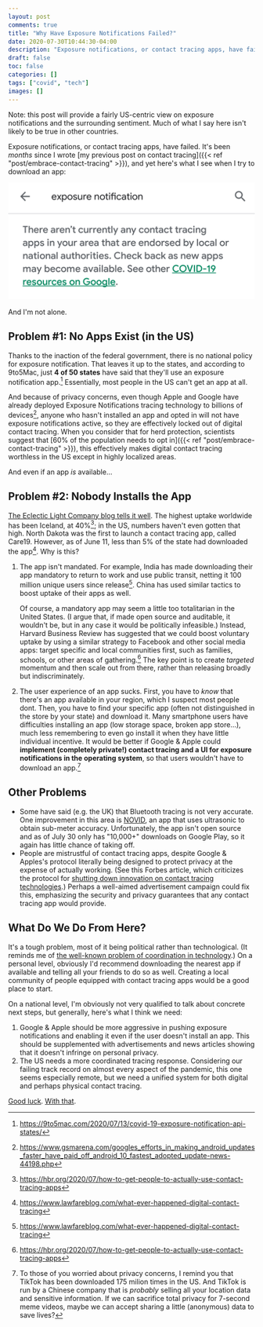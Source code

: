 ```yaml
---
layout: post
comments: true
title: "Why Have Exposure Notifications Failed?"
date: 2020-07-30T10:44:30-04:00
description: "Exposure notifications, or contact tracing apps, have failed. It’s been months since I wrote my previous post on contact tracing, and yet here’s what I see when I try to download an app."
draft: false
toc: false
categories: []
tags: ["covid", "tech"]
images: []
---
```


Note: this post will provide a fairly US-centric view on exposure notifications and the surrounding sentiment. Much of what I say here isn't likely to be true in other countries.

Exposure notifications, or contact tracing apps, have failed. It's been _months_ since I wrote [my previous post on contact tracing]({{< ref "post/embrace-contact-tracing" >}}), and yet here's what I see when I try to download an app:

![A screenshot reading "There aren't currently any contact tracing apps in your area that are endorsed by local or national authorities."](/images/2020-07-30-exposure-notifications-failed/no-apps.png)

And I'm not alone.

## Problem #1: No Apps Exist (in the US)

Thanks to the inaction of the federal government, there is no national policy for exposure notification. That leaves it up to the states, and according to 9to5Mac, just **4 of 50 states** have said that they'll use an exposure notification app.[^1] Essentially, most people in the US can't get an app at all.

And because of privacy concerns, even though Apple and Google have already deployed Exposure Notifications tracing technology to billions of devices[^2], anyone who hasn't installed an app and opted in will not have exposure notifications active, so they are effectively locked out of digital contact tracing. When you consider that for herd protection, scientists suggest that [60% of the population needs to opt in]({{< ref "post/embrace-contact-tracing" >}}), this effectively makes digital contact tracing worthless in the US except in highly localized areas.

And even if an app _is_ available...

## Problem #2: Nobody Installs the App

[The Eclectic Light Company blog tells it well](https://eclecticlight.co/2020/07/25/smartphone-contact-tracing-has-failed-everywhere/). The highest uptake worldwide has been Iceland, at 40%[^3]; in the US, numbers haven't even gotten that high. North Dakota was the first to launch a contact tracing app, called Care19. However, as of June 11, less than 5% of the state had downloaded the app[^4]. Why is this?

1. The app isn't mandated. For example, India has made downloading their app mandatory to return to work and use public transit, netting it 100 million unique users since release[^4]. China has used similar tactics to boost uptake of their apps as well.

   Of course, a mandatory app may seem a little too totalitarian in the United States. (I argue that, if made open source and auditable, it wouldn't be, but in any case it would be politically infeasible.) Instead, Harvard Business Review has suggested that we could boost voluntary uptake by using a similar strategy to Facebook and other social media apps: target specific and local communities first, such as families, schools, or other areas of gathering.[^3] The key point is to create _targeted_ momentum and then scale out from there, rather than releasing broadly but indiscriminately.

2. The user experience of an app sucks. First, you have to _know_ that there's an app available in your region, which I suspect most people dont. Then, you have to find your specific app (often not distinguished in the store by your state) and download it. Many smartphone users have difficulties installing an app (low storage space, broken app store...), much less remembering to even go install it when they have little individual incentive. It would be better if Google & Apple could **implement (completely private!) contact tracing and a UI for exposure notifications in the operating system**, so that users wouldn't have to download an app.[^5]

## Other Problems

- Some have said (e.g. the UK) that Bluetooth tracing is not very accurate. One improvement in this area is [NOVID](https://www.novid.org/), an app that uses ultrasonic to obtain sub-meter accuracy. Unfortunately, the app isn't open source and as of July 30 only has "10,000+" downloads on Google Play, so it again has little chance of taking off.
- People are mistrustful of contact tracing apps, despite Google & Apples's protocol literally being designed to protect privacy at the expense of actually working. (See this Forbes article, which criticizes the protocol for [shutting down innovation on contact tracing technologies](https://www.forbes.com/sites/zakdoffman/2020/06/19/how-apple-and-google-created-this-contact-tracing-disaster/#30a805247ca2).) Perhaps a well-aimed advertisement campaign could fix this, emphasizing the security and privacy guarantees that any contact tracing app would provide.

## What Do We Do From Here?

It's a tough problem, most of it being political rather than technological. (It reminds me of [the well-known problem of coordination in technology](https://www.gwern.net/Holy-wars#).) On a personal level, obviously I'd recommend downloading the nearest app if available and telling all your friends to do so as well. Creating a local community of people equipped with contact tracing apps would be a good place to start.

On a national level, I'm obviously not very qualified to talk about concrete next steps, but generally, here's what I think we need:

1. Google & Apple should be more aggressive in pushing exposure notifications and enabling it even if the user doesn't install an app. This should be supplemented with advertisements and news articles showing that it doesn't infringe on personal privacy.
2. The US needs a more coordinated tracing response. Considering our failing track record on almost every aspect of the pandemic, this one seems especially remote, but we need a unified system for both digital and perhaps physical contact tracing.

[Good luck](https://www.digitaltrends.com/news/big-tech-congress-antitrust-hearing-live-news-google-apple-amazon-facebook/). [With that](https://www.nytimes.com/interactive/2020/us/coronavirus-us-cases.html?action:click&module:Top%20Stories&pgtype:Homepage).

[^1]: https://9to5mac.com/2020/07/13/covid-19-exposure-notification-api-states/
[^2]: https://www.gsmarena.com/googles_efforts_in_making_android_updates_faster_have_paid_off_android_10_fastest_adopted_update-news-44198.php
[^3]: https://hbr.org/2020/07/how-to-get-people-to-actually-use-contact-tracing-apps
[^4]: https://www.lawfareblog.com/what-ever-happened-digital-contact-tracing
[^5]: To those of you worried about privacy concerns, I remind you that TikTok has been downloaded 175 milion times in the US. And TikTok is run by a Chinese company that is _probably_ selling all your location data and sensitive information. If we can sacrifice total privacy for 7-second meme videos, maybe we can accept sharing a little (anonymous) data to save lives?
